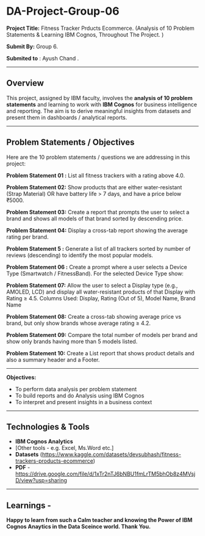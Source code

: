 # DA-Project-Group-06

**Project Title:** Fitness Tracker Prducts Ecommerce. (Analysis of 10 Problem Statements & Learning IBM Cognos, Throughout The Project. )

**Submit By:** Group 6.

**Submited to** : Ayush Chand .

---

## Overview

This project, assigned by IBM faculty, involves the **analysis of 10 problem statements** and learning to work with **IBM Cognos** for business intelligence and reporting. The aim is to derive meaningful insights from datasets and present them in dashboards / analytical reports.

---

## Problem Statements / Objectives

Here are the 10 problem statements / questions we are addressing in this project:

**Problem Statement 01 :**   List all fitness trackers with a rating above 4.0.

**Problem Statement 02:**  Show products that are either water-resistant (Strap Material) OR 
have battery life > 7 days, and have a price below ₹5000.

**Problem Statement 03:** Create a report that prompts the user to select a 
brand and shows all models of that brand sorted by descending price.

**Problem Statement 04:**  Display a cross-tab report showing the average rating 
per brand.

**Problem Statement 5 :**   Generate a list of all trackers sorted by number of reviews 
(descending) to identify the most popular models.

**Problem Statement 06 :**  Create a prompt where a user selects a Device Type 
(Smartwatch / FitnessBand). For the selected Device Type show: 

**Problem Statement 07:** Allow the user to select a Display type (e.g., AMOLED, 
LCD) and display all water-resistant products of that Display with Rating ≥ 4.5. 
Columns Used: Display, Rating (Out of 5), Model Name, Brand Name

**Problem Statement 08:**  Create a cross-tab showing average price vs brand, but 
only show brands whose average rating ≥ 4.2.

**Problem Statement 09:**  Compare the total number of models per brand and 
show only brands having more than 5 models listed.

**Problem Statement 10:** Create a List report that shows product details and also a 
summary header and a Footer.   

---

**Objectives:**
- To perform data analysis per problem statement  
- To build reports and do Analysis using IBM Cognos  
- To interpret and present insights in a business context  

---

## Technologies & Tools

- **IBM Cognos Analytics**  
- [Other tools - e.g. Excel, Ms.Word etc.]  
- **Datasets** (https://www.kaggle.com/datasets/devsubhash/fitness-trackers-products-ecommerce)  
- **PDF** - https://drive.google.com/file/d/1xTr2nTJ6bNBU1fmLrTM5bhOb8z4MVsjD/view?usp=sharing

---

## Learnings -
**Happy to learn from such a Calm teacher and knowing the Power of IBM Cognos Anaytics in the Data Sceince world.
Thank You.**



